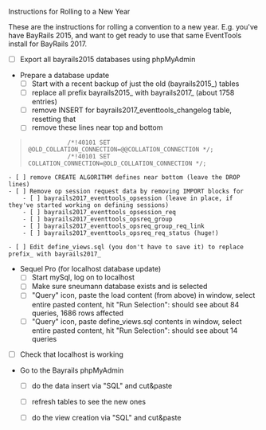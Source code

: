 Instructions for Rolling to a New Year

These are the instructions for rolling a convention to a new year. E.g. you've have BayRails 2015, and want to get ready to use that same EventTools install for BayRails 2017.

- [ ] Export all bayrails2015 databases using phpMyAdmin

- Prepare a database update
    - [ ] Start with a recent backup of just the old (bayrails2015_) tables
    - [ ] replace all prefix bayrails2015_ with bayrails2017_ (about 1758 entries)
    - [ ] remove INSERT for bayrails2017_eventtools_changelog table, resetting that
    - [ ] remove these lines near top and bottom
>                /*!40101 SET @OLD_COLLATION_CONNECTION=@@COLLATION_CONNECTION */;
>                /*!40101 SET COLLATION_CONNECTION=@OLD_COLLATION_CONNECTION */;

    - [ ] remove CREATE ALGORITHM defines near bottom (leave the DROP lines)
    - [ ] Remove op session request data by removing IMPORT blocks for
        - [ ] bayrails2017_eventtools_opsession (leave in place, if they've started working on defining sessions)
        - [ ] bayrails2017_eventtools_opsession_req
        - [ ] bayrails2017_eventtools_opsreq_group
        - [ ] bayrails2017_eventtools_opsreq_group_req_link
        - [ ] bayrails2017_eventtools_opsreq_req_status (huge!)
 
    - [ ] Edit define_views.sql (you don't have to save it) to replace prefix_ with bayrails2017_
       
- Sequel Pro (for localhost database update)
    - [ ] Start mySql, log on to localhost
    - [ ] Make sure sneumann database exists and is selected
    - [ ] "Query" icon, paste the load content (from above) in window, select entire pasted content, hit "Run Selection": should see about 84 queries, 1686 rows affected
    - [ ] "Query" icon, paste define_views.sql contents in window, select entire pasted content, hit "Run Selection": should see about 14 queries
        
- [ ] Check that localhost is working

- Go to the Bayrails phpMyAdmin
    - [ ] do the data insert via "SQL" and cut&paste
    - [ ] refresh tables to see the new ones
    - [ ] do the view creation via "SQL" and cut&paste


